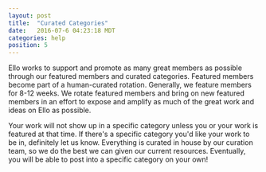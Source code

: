```yaml
---
layout: post
title:  "Curated Categories"
date:   2016-07-6 04:23:18 MDT
categories: help
position: 5
---
```

Ello works to support and promote as many great members as possible through our featured members and curated categories. Featured members become part of a human-curated rotation. Generally, we feature members for 8-12 weeks. We rotate featured members and bring on new featured members in an effort to expose and amplify as much of the great work and ideas on Ello as possible.

Your work will not show up in a specific category unless you or your work is featured at that time. If there's a specific category you'd like your work to be in, definitely let us know. Everything is curated in house by our curation team, so we do the best we can given our current resources. Eventually, you will be able to post into a specific category on your own!
